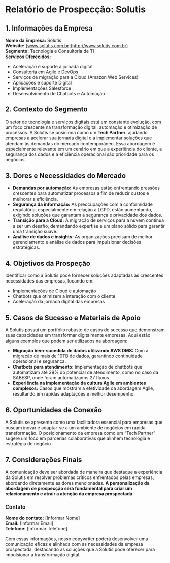 # Relatório de Prospecção: Solutis

## 1. Informações da Empresa
**Nome da Empresa:** Solutis  
**Website:** [www.solutis.com.br](http://www.solutis.com.br)  
**Segmento:** Tecnologia e Consultoria de TI  
**Serviços Oferecidos:**
- Aceleração e suporte à jornada digital
- Consultoria em Agile e DevOps
- Serviços de migração para a Cloud (Amazon Web Services)
- Aplicações e suporte Digital
- Implementações Salesforce
- Desenvolvimento de Chatbots e Automação

## 2. Contexto do Segmento
O setor de tecnologia e serviços digitais está em constante evolução, com um foco crescente na transformação digital, automação e otimização de processos. A Solutis se posiciona como um **Tech Partner**, ajudando empresas a acelerar sua jornada digital e a implementar soluções que atendam às demandas do mercado contemporâneo. Essa abordagem é especialmente relevante em um cenário em que a experiência do cliente, a segurança dos dados e a eficiência operacional são prioridade para os negócios.

## 3. Dores e Necessidades do Mercado
- **Demandas por automação:** As empresas estão enfrentando pressões crescentes para automatizar processos a fim de reduzir custos e melhorar a eficiência.
- **Segurança da informação:** As preocupações com a conformidade regulatória, especialmente em relação à LGPD, estão aumentando, exigindo soluções que garantam a segurança e privacidade dos dados.
- **Transição para a Cloud:** A migração de serviços para a nuvem continua a ser um desafio, demandando expertise e um plano sólido para garantir uma transição suave.
- **Análise de dados e insights:** As organizações precisam de melhor gerenciamento e análise de dados para impulsionar decisões estratégicas.

## 4. Objetivos da Prospeção
Identificar como a Solutis pode fornecer soluções adaptadas às crescentes necessidades das empresas, focando em:
- Implementações de Cloud e automação
- Chatbots que otimizem a interação com o cliente
- Aceleração da jornada digital das empresas

## 5. Casos de Sucesso e Materiais de Apoio
A Solutis possui um portfólio robusto de casos de sucesso que demonstram suas capacidades em transformar digitalmente empresas. Aqui estão alguns exemplos que podem ser utilizados na abordagem:
- **Migração bem-sucedida de dados utilizando AWS DMS:** Com a migração de mais de 10TB de dados, garantindo continuidade operacional e segurança.
- **Chatbots para atendimento:** Implementação de chatbots que automatizam até 39% do potencial de atendimento, como no caso da SABESP, onde foram automatizados 27 fluxos.
- **Experiência na implementação da cultura Agile em ambientes complexos:** Casos que mostram a efetividade da abordagem Agile, resultando em rápidas adaptações e melhor desempenho.

## 6. Oportunidades de Conexão
A Solutis se apresenta como uma facilitadora essencial para empresas que buscam inovar e adaptar-se a um ambiente de negócios em rápida transformação. O posicionamento da empresa como um “Tech Partner” sugere um foco em parcerias colaborativas que alinhem tecnologia e estratégia de negócio.

## 7. Considerações Finais
A comunicação deve ser abordada de maneira que destaque a experiência da Solutis em resolver problemas críticos enfrentados pelas empresas, abordando diretamente as dores mencionadas. **A personalização da abordagem de prospecção será fundamental para criar um relacionamento e atrair a atenção da empresa prospectada.**

### Contato
**Nome do contato:** [Informar Nome]  
**Email:** [Informar Email]  
**Telefone:** [Informar Telefone]  

Com essas informações, nosso copywriter poderá desenvolver uma comunicação eficaz e alinhada com as necessidades da empresa prospectada, destacando as soluções que a Solutis pode oferecer para impulsionar a transformação digital.